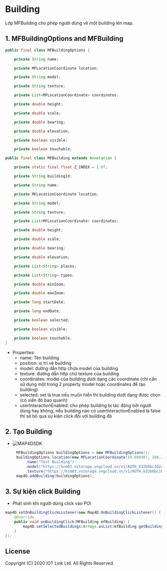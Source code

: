 # Building
Lớp MFBuilding cho phép người dùng vẽ một building lên map.


## 1. MFBuildingOptions and MFBuilding

```java
public final class MFBuildingOptions {

    private String name;

    private MFLocationCoordinate location;

    private String model;

    private String texture;

    private List<MFLocationCoordinate> coordinates;

    private double height;

    private double scale;

    private double bearing;

    private double elevation;

    private boolean visible;

    private boolean touchable;
```

```java
public final class MFBuilding extends Annotation {

    private static final float Z_INDEX = 1.0f;

    private String buildingId;

    private String name;

    private MFLocationCoordinate location;

    private String model;

    private String texture;

    private List<MFLocationCoordinate> coordinates;

    private double height;

    private double scale;

    private double bearing;

    private double elevation;

    private List<String> places;

    private List<String> types;

    private double minZoom;

    private double maxZoom;

    private long startDate;

    private long endDate;

    private boolean selected;

    private boolean visible;

    private boolean touchable;
}
```  

- Properties:
    + name: Tên building
    + position: vị trí vẽ building
    + model: đường dẫn http chứa model của building
    + texture: đường dẫn http chứ texture của building
    + coordinates: model của building dưới dạng các coordinate (chỉ cần sử dụng một trong 2 property model hoặc coordinates để tạo building)
    + selected: set là true nếu muốn hiển thị building dưới dạng được chọn (có viền đỏ bao quanh)
    + userInteractionEnabled: cho phép building bị tác động bởi người dùng hay không, nếu building nào có userInteractionEnabled là false thì sẽ bỏ qua sự kiện click đối với building đó

## 2. Tạo Building

  -  ![MAP4DSDK](../../resources/v1.4/user-building.png) 
  
```java
     MFBuildingOptions buildingOptions = new MFBuildingOptions();
     buildingOptions.location(new MFLocationCoordinate(16.088987, 108.227940))
         .name("Test Building")
         .model("https://hcm03.vstorage.vngcloud.vn/v1/AUTH_b32b6bc102c44269ab7b55e7820e7116/sdk/models/5db6b4798b4711141457d8a9.obj")
         .texture("https://hcm03.vstorage.vngcloud.vn/v1/AUTH_b32b6bc102c44269ab7b55e7820e7116/sdk/models/5db6b4798b4711141457d8a9.obj");
     map4D.addBuilding(buildingOptions);
```

## 3. Sự kiện click Building

  - Phát sinh khi người dùng click vào POI
  ```java
  map4D.setOnBuildingClickListener(new Map4D.OnBuildingClickListener() {
      @Override
      public void onBuildingClick(MFBuilding mfBuilding) {
          map4D.setSelectedBuildings(Arrays.asList(mfBuilding.getBuildingId()));
      }
  });

```


License
-------

Copyright (C) 2020 IOT Link Ltd. All Rights Reserved.